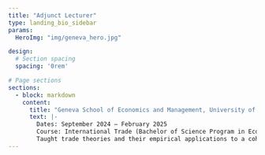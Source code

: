 ```yaml
---
title: "Adjunct Lecturer"
type: landing_bio_sidebar
params:
  HeroImg: "img/geneva_hero.jpg"

design:
  # Section spacing
  spacing: '0rem'

# Page sections
sections:
  - block: markdown
    content:
      title: "Geneva School of Economics and Management, University of Geneva"
      text: |-
        Dates: September 2024 – February 2025  
        Course: International Trade (Bachelor of Science Program in Economics and Management).  
        Taught trade theories and their empirical applications to a cohort of 97 students, emphasizing real‑world aspects.
---
```

